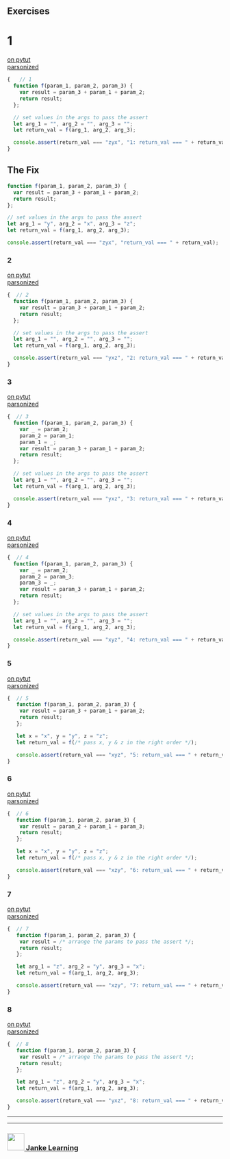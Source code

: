 ## Exercises

# 1

[on pytut](http://www.pythontutor.com/live.html#code=function%20f%28param_1,%20param_2,%20param_3%29%20%7B%0A%20%20var%20result%20%3D%20param_3%20%2B%20param_1%20%2B%20param_2%3B%0A%20%20return%20result%3B%0A%7D%3B%0A%0A//%20set%20values%20in%20the%20args%20to%20pass%20the%20assert%0Alet%20arg_1%20%3D%20%22%22,%20arg_2%20%3D%20%22%22,%20arg_3%20%3D%20%22%22%3B%0Alet%20return_val%20%3D%20f%28arg_1,%20arg_2,%20arg_3%29%3B%0A%0Aconsole.assert%28return_val%20%3D%3D%3D%20%22zyx%22,%20%221%3A%20return_val%20%3D%3D%3D%20%22%20%2B%20return_val%29%3B&cumulative=false&heapPrimitives=nevernest&mode=display&origin=opt-live.js&py=js&rawInputLstJSON=%5B%5D&textReferences=false)  
[parsonized](http://janke-learning.github.io/parsonizer/?snippet=function%20f%28param_1,%20param_2,%20param_3%29%20%7B%0A%20%20var%20result%20%3D%20param_3%20%2B%20param_1%20%2B%20param_2%3B%0A%20%20return%20result%3B%0A%7D%3B%0A%0A//%20set%20values%20in%20the%20args%20to%20pass%20the%20assert%0Alet%20arg_1%20%3D%20%22%22,%20arg_2%20%3D%20%22%22,%20arg_3%20%3D%20%22%22%3B%0Alet%20return_val%20%3D%20f%28arg_1,%20arg_2,%20arg_3%29%3B%0A%0Aconsole.assert%28return_val%20%3D%3D%3D%20%22zyx%22,%20%22return_val%20%3D%3D%3D%20%22%20%2B%20return_val%29%3B)
```js
{   // 1
  function f(param_1, param_2, param_3) {
    var result = param_3 + param_1 + param_2;
    return result;
  };

  // set values in the args to pass the assert
  let arg_1 = "", arg_2 = "", arg_3 = "";
  let return_val = f(arg_1, arg_2, arg_3);

  console.assert(return_val === "zyx", "1: return_val === " + return_val);
}
```
## The Fix
```js
function f(param_1, param_2, param_3) {
  var result = param_3 + param_1 + param_2;
  return result;
};

// set values in the args to pass the assert
let arg_1 = "y", arg_2 = "x", arg_3 = "z";
let return_val = f(arg_1, arg_2, arg_3);

console.assert(return_val === "zyx", "return_val === " + return_val);
```

### 2

[on pytut](http://www.pythontutor.com/javascript.html#code=function%20f%28param_1%2C%20param_2%2C%20param_3%29%20%7B%0A%20%20var%20result%20%3D%20param_3%20%2B%20param_1%20%2B%20param_2%3B%0A%20%20return%20result%3B%0A%7D%3B%0A%0A%2F%2F%20set%20values%20in%20the%20args%20to%20pass%20the%20assert%0Alet%20arg_1%20%3D%20%22%22%2C%20arg_2%20%3D%20%22%22%2C%20arg_3%20%3D%20%22%22%3B%0Alet%20return_val%20%3D%20f%28arg_1%2C%20arg_2%2C%20arg_3%29%3B%0A%0Aconsole.assert%28return_val%20%3D%3D%3D%20%22yxz%22%2C%20%22return_val%20%3D%3D%3D%20%22%20%2B%20return_val%29%3B&mode=edit&origin=opt-frontend.js&py=js&rawInputLstJSON=%5B%5D)    
[parsonized](http://janke-learning.github.io/parsonizer/?snippet=function%20f%28param_1%2C%20param_2%2C%20param_3%29%20%7B%0A%20%20var%20result%20%3D%20param_3%20%2B%20param_1%20%2B%20param_2%3B%0A%20%20return%20result%3B%0A%7D%3B%0A%0A%2F%2F%20set%20values%20in%20the%20args%20to%20pass%20the%20assert%0Alet%20arg_1%20%3D%20%22%22%2C%20arg_2%20%3D%20%22%22%2C%20arg_3%20%3D%20%22%22%3B%0Alet%20return_val%20%3D%20f%28arg_1%2C%20arg_2%2C%20arg_3%29%3B%0A%0Aconsole.assert%28return_val%20%3D%3D%3D%20%22yxz%22%2C%20%22return_val%20%3D%3D%3D%20%22%20%2B%20return_val%29%3B)
```js
{  // 2
  function f(param_1, param_2, param_3) {
    var result = param_3 + param_1 + param_2;
    return result;
  };

  // set values in the args to pass the assert
  let arg_1 = "", arg_2 = "", arg_3 = "";
  let return_val = f(arg_1, arg_2, arg_3);

  console.assert(return_val === "yxz", "2: return_val === " + return_val);
}
```

### 3

[on pytut](http://www.pythontutor.com/javascript.html#code=function%20f%28param_1%2C%20param_2%2C%20param_3%29%20%7B%0A%20%20var%20_%20%3D%20param_2%3B%0A%20%20param_2%20%3D%20param_1%3B%0A%20%20param_1%20%3D%20_%3B%0A%20%20var%20result%20%3D%20param_3%20%2B%20param_1%20%2B%20param_2%3B%0A%20%20return%20result%3B%0A%7D%3B%0A%0A%2F%2F%20set%20values%20in%20the%20args%20to%20pass%20the%20assert%0Alet%20arg_1%20%3D%20%22%22%2C%20arg_2%20%3D%20%22%22%2C%20arg_3%20%3D%20%22%22%3B%0Alet%20return_val%20%3D%20f%28arg_1%2C%20arg_2%2C%20arg_3%29%3B%0A%0Aconsole.assert%28return_val%20%3D%3D%3D%20%22yxz%22%2C%20%22return_val%20%3D%3D%3D%20%22%20%2B%20return_val%29%3B&mode=edit&origin=opt-frontend.js&py=js&rawInputLstJSON=%5B%5D)   
[parsonized](http://janke-learning.github.io/parsonizer/?snippet=function%20f%28param_1%2C%20param_2%2C%20param_3%29%20%7B%0A%20%20var%20_%20%3D%20param_2%3B%0A%20%20param_2%20%3D%20param_1%3B%0A%20%20param_1%20%3D%20_%3B%0A%20%20var%20result%20%3D%20param_3%20%2B%20param_1%20%2B%20param_2%3B%0A%20%20return%20result%3B%0A%7D%3B%0A%0A%2F%2F%20set%20values%20in%20the%20args%20to%20pass%20the%20assert%0Alet%20arg_1%20%3D%20%22%22%2C%20arg_2%20%3D%20%22%22%2C%20arg_3%20%3D%20%22%22%3B%0Alet%20return_val%20%3D%20f%28arg_1%2C%20arg_2%2C%20arg_3%29%3B%0A%0Aconsole.assert%28return_val%20%3D%3D%3D%20%22yxz%22%2C%20%22return_val%20%3D%3D%3D%20%22%20%2B%20return_val%29%3B)
```js
{  // 3
  function f(param_1, param_2, param_3) {
    var _ = param_2;
    param_2 = param_1;
    param_1 = _;
    var result = param_3 + param_1 + param_2;
    return result;
  };

  // set values in the args to pass the assert
  let arg_1 = "", arg_2 = "", arg_3 = "";
  let return_val = f(arg_1, arg_2, arg_3);

  console.assert(return_val === "yxz", "3: return_val === " + return_val);
}
```

### 4

[on pytut](http://www.pythontutor.com/javascript.html#code=function%20f%28param_1%2C%20param_2%2C%20param_3%29%20%7B%0A%20%20var%20_%20%3D%20param_2%3B%0A%20%20param_2%20%3D%20param_3%3B%0A%20%20param_3%20%3D%20_%3B%0A%20%20var%20result%20%3D%20param_3%20%2B%20param_1%20%2B%20param_2%3B%0A%20%20return%20result%3B%0A%7D%3B%0A%0A%2F%2F%20set%20values%20in%20the%20args%20to%20pass%20the%20assert%0Alet%20arg_1%20%3D%20%22%22%2C%20arg_2%20%3D%20%22%22%2C%20arg_3%20%3D%20%22%22%3B%0Alet%20return_val%20%3D%20f%28arg_1%2C%20arg_2%2C%20arg_3%29%3B%0A%0Aconsole.assert%28return_val%20%3D%3D%3D%20%22xyz%22%2C%20%22return_val%20%3D%3D%3D%20%22%20%2B%20return_val%29%3B&mode=edit&origin=opt-frontend.js&py=js&rawInputLstJSON=%5B%5D)  
[parsonized](http://janke-learning.github.io/parsonizer/?snippet=function%20f%28param_1%2C%20param_2%2C%20param_3%29%20%7B%0A%20%20var%20_%20%3D%20param_2%3B%0A%20%20param_2%20%3D%20param_3%3B%0A%20%20param_3%20%3D%20_%3B%0A%20%20var%20result%20%3D%20param_3%20%2B%20param_1%20%2B%20param_2%3B%0A%20%20return%20result%3B%0A%7D%3B%0A%0A%2F%2F%20set%20values%20in%20the%20args%20to%20pass%20the%20assert%0Alet%20arg_1%20%3D%20%22%22%2C%20arg_2%20%3D%20%22%22%2C%20arg_3%20%3D%20%22%22%3B%0Alet%20return_val%20%3D%20f%28arg_1%2C%20arg_2%2C%20arg_3%29%3B%0A%0Aconsole.assert%28return_val%20%3D%3D%3D%20%22xyz%22%2C%20%22return_val%20%3D%3D%3D%20%22%20%2B%20return_val%29%3B)
```js
{  // 4
  function f(param_1, param_2, param_3) {
    var _ = param_2;
    param_2 = param_3;
    param_3 = _;
    var result = param_3 + param_1 + param_2;
    return result;
  };

  // set values in the args to pass the assert
  let arg_1 = "", arg_2 = "", arg_3 = "";
  let return_val = f(arg_1, arg_2, arg_3);

  console.assert(return_val === "xyz", "4: return_val === " + return_val);
}
```

### 5

[on pytut](http://www.pythontutor.com/javascript.html#code=function%20f%28param_1%2C%20param_2%2C%20param_3%29%20%7B%0A%20var%20result%20%3D%20param_3%20%2B%20param_1%20%2B%20param_2%3B%0A%20return%20result%3B%0A%7D%3B%0A%0Alet%20x%20%3D%20%22x%22%2C%20y%20%3D%20%22y%22%2C%20z%20%3D%20%22z%22%3B%0Alet%20return_val%20%3D%20f%28%2F*%20pass%20x%2C%20y%20%26%20z%20in%20the%20right%20order%20*%2F%29%3B%0A%0Aconsole.assert%28return_val%20%3D%3D%3D%20%22xyz%22%2C%20%225%3A%20return_val%20%3D%3D%3D%20%22%20%2B%20return_val%29%3B&curInstr=0&mode=display&origin=opt-frontend.js&py=js&rawInputLstJSON=%5B%5D)   
[parsonized](http://janke-learning.github.io/parsonizer/?snippet=function%20f%28param_1%2C%20param_2%2C%20param_3%29%20%7B%0A%20var%20result%20%3D%20param_3%20%2B%20param_1%20%2B%20param_2%3B%0A%20return%20result%3B%0A%7D%3B%0A%0Alet%20x%20%3D%20%22x%22%2C%20y%20%3D%20%22y%22%2C%20z%20%3D%20%22z%22%3B%0Alet%20return_val%20%3D%20f%28%2F*%20pass%20x%2C%20y%20%26%20z%20in%20the%20right%20order%20*%2F%29%3B%0A%0Aconsole.assert%28return_val%20%3D%3D%3D%20%22xyz%22%2C%20%225%3A%20return_val%20%3D%3D%3D%20%22%20%2B%20return_val%29%3B)  
```js
{  // 5
   function f(param_1, param_2, param_3) {
    var result = param_3 + param_1 + param_2;
    return result;
   };

   let x = "x", y = "y", z = "z";
   let return_val = f(/* pass x, y & z in the right order */);

   console.assert(return_val === "xyz", "5: return_val === " + return_val);
}
```

### 6

[on pytut](http://www.pythontutor.com/javascript.html#code=function%20f%28param_1%2C%20param_2%2C%20param_3%29%20%7B%0A%20var%20result%20%3D%20param_2%20%2B%20param_1%20%2B%20param_3%3B%0A%20return%20result%3B%0A%7D%3B%0A%0Alet%20x%20%3D%20%22x%22%2C%20y%20%3D%20%22y%22%2C%20z%20%3D%20%22z%22%3B%0Alet%20return_val%20%3D%20f%28%2F*%20pass%20x%2C%20y%20%26%20z%20in%20the%20right%20order%20*%2F%29%3B%0A%0Aconsole.assert%28return_val%20%3D%3D%3D%20%22xzy%22%2C%20%226%3A%20return_val%20%3D%3D%3D%20%22%20%2B%20return_val%29%3B&curInstr=0&mode=display&origin=opt-frontend.js&py=js&rawInputLstJSON=%5B%5D)  
[parsonized](http://janke-learning.github.io/parsonizer/?snippet=function%20f%28param_1%2C%20param_2%2C%20param_3%29%20%7B%0A%20var%20result%20%3D%20param_2%20%2B%20param_1%20%2B%20param_3%3B%0A%20return%20result%3B%0A%7D%3B%0A%0Alet%20x%20%3D%20%22x%22%2C%20y%20%3D%20%22y%22%2C%20z%20%3D%20%22z%22%3B%0Alet%20return_val%20%3D%20f%28%2F*%20pass%20x%2C%20y%20%26%20z%20in%20the%20right%20order%20*%2F%29%3B%0A%0Aconsole.assert%28return_val%20%3D%3D%3D%20%22xzy%22%2C%20%226%3A%20return_val%20%3D%3D%3D%20%22%20%2B%20return_val%29%3B) 
```js
{  // 6
   function f(param_1, param_2, param_3) {
    var result = param_2 + param_1 + param_3;
    return result;
   };

   let x = "x", y = "y", z = "z";
   let return_val = f(/* pass x, y & z in the right order */);

   console.assert(return_val === "xzy", "6: return_val === " + return_val);
}
```

### 7

[on pytut](http://www.pythontutor.com/javascript.html#code=function%20f%28param_1%2C%20param_2%2C%20param_3%29%20%7B%0A%20var%20result%20%3D%20%2F*%20arrange%20the%20params%20to%20pass%20the%20assert%20*%2F%3B%0A%20return%20result%3B%0A%7D%3B%0A%0Alet%20arg_1%20%3D%20%22z%22%2C%20arg_2%20%3D%20%22y%22%2C%20arg_3%20%3D%20%22x%22%3B%0Alet%20return_val%20%3D%20f%28arg_1%2C%20arg_2%2C%20arg_3%29%3B%0A%0Aconsole.assert%28return_val%20%3D%3D%3D%20%22xzy%22%2C%20%227%3A%20return_val%20%3D%3D%3D%20%22%20%2B%20return_val%29%3B&curInstr=0&mode=display&origin=opt-frontend.js&py=js&rawInputLstJSON=%5B%5D)  
[parsonized](http://janke-learning.github.io/parsonizer/?snippet=function%20f%28param_1%2C%20param_2%2C%20param_3%29%20%7B%0A%20var%20result%20%3D%20%2F*%20arrange%20the%20params%20to%20pass%20the%20assert%20*%2F%3B%0A%20return%20result%3B%0A%7D%3B%0A%0Alet%20arg_1%20%3D%20%22z%22%2C%20arg_2%20%3D%20%22y%22%2C%20arg_3%20%3D%20%22x%22%3B%0Alet%20return_val%20%3D%20f%28arg_1%2C%20arg_2%2C%20arg_3%29%3B%0A%0Aconsole.assert%28return_val%20%3D%3D%3D%20%22xzy%22%2C%20%227%3A%20return_val%20%3D%3D%3D%20%22%20%2B%20return_val%29%3B)  
```js
{  // 7
   function f(param_1, param_2, param_3) {
    var result = /* arrange the params to pass the assert */;
    return result;
   };

   let arg_1 = "z", arg_2 = "y", arg_3 = "x";
   let return_val = f(arg_1, arg_2, arg_3);

   console.assert(return_val === "xzy", "7: return_val === " + return_val);
}
```

### 8

[on pytut](http://www.pythontutor.com/javascript.html#code=function%20f%28param_1%2C%20param_2%2C%20param_3%29%20%7B%0A%20var%20result%20%3D%20%2F*%20arrange%20the%20params%20to%20pass%20the%20assert%20*%2F%3B%0A%20return%20result%3B%0A%7D%3B%0A%0Alet%20arg_1%20%3D%20%22z%22%2C%20arg_2%20%3D%20%22y%22%2C%20arg_3%20%3D%20%22x%22%3B%0Alet%20return_val%20%3D%20f%28arg_1%2C%20arg_2%2C%20arg_3%29%3B%0A%0Aconsole.assert%28return_val%20%3D%3D%3D%20%22yxz%22%2C%20%228%3A%20return_val%20%3D%3D%3D%20%22%20%2B%20return_val%29%3B&curInstr=0&mode=display&origin=opt-frontend.js&py=js&rawInputLstJSON=%5B%5D)  
[parsonized](http://janke-learning.github.io/parsonizer/?snippet=function%20f%28param_1%2C%20param_2%2C%20param_3%29%20%7B%0A%20var%20result%20%3D%20%2F*%20arrange%20the%20params%20to%20pass%20the%20assert%20*%2F%3B%0A%20return%20result%3B%0A%7D%3B%0A%0Alet%20arg_1%20%3D%20%22z%22%2C%20arg_2%20%3D%20%22y%22%2C%20arg_3%20%3D%20%22x%22%3B%0Alet%20return_val%20%3D%20f%28arg_1%2C%20arg_2%2C%20arg_3%29%3B%0A%0Aconsole.assert%28return_val%20%3D%3D%3D%20%22yxz%22%2C%20%228%3A%20return_val%20%3D%3D%3D%20%22%20%2B%20return_val%29%3B)  
```js
{  // 8
   function f(param_1, param_2, param_3) {
    var result = /* arrange the params to pass the assert */;
    return result;
   };

   let arg_1 = "z", arg_2 = "y", arg_3 = "x";
   let return_val = f(arg_1, arg_2, arg_3);

   console.assert(return_val === "yxz", "8: return_val === " + return_val);
}
```

___
___
### <a href="http://janke-learning.org" target="_blank"><img src="https://user-images.githubusercontent.com/18554853/50098409-22575780-021c-11e9-99e1-962787adaded.png" width="40" height="40"></img> Janke Learning</a>
